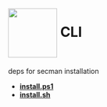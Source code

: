 # [<img src="https://assets.secman.dev/icon.svg" width="100px" align="center" />](https://cli.secman.dev) **CLI**

deps for secman installation

* [**install.ps1**](./public/install.ps1)
* [**install.sh**](./public/install.sh)
